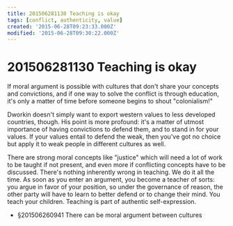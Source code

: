 ```yaml
---
title: 201506281130 Teaching is okay
tags: [conflict, authenticity, value]
created: '2015-06-28T09:23:33.000Z'
modified: '2015-06-28T09:30:22.000Z'
---
```


# 201506281130 Teaching is okay

If moral argument is possible with cultures that don't share your concepts and convictions, and if one way to solve the conflict is through education, it's only a matter of time before someone begins to shout "colonialism!"

Dworkin doesn't simply want to export western values to less developed countries, though. His point is more profound: it's a matter of utmost importance of having convictions to defend them, and to stand in for your values. If your values entail to defend the weak, then you've got no choice but apply it to weak people in different cultures as well.

There are strong moral concepts like "justice" which will need a lot of work to be taught if not present, and even more if conflicting concepts have to be discussed. There's nothing inherently wrong in teaching. We do it all the time. As soon as you enter an argument, you become a teacher of sorts: you argue in favor of your position, so under the governance of reason, the other party will have to learn to better defend or to change their mind. You teach your children. Teaching is part of authentic self-expression.

- §201506260941 There can be moral argument between cultures
